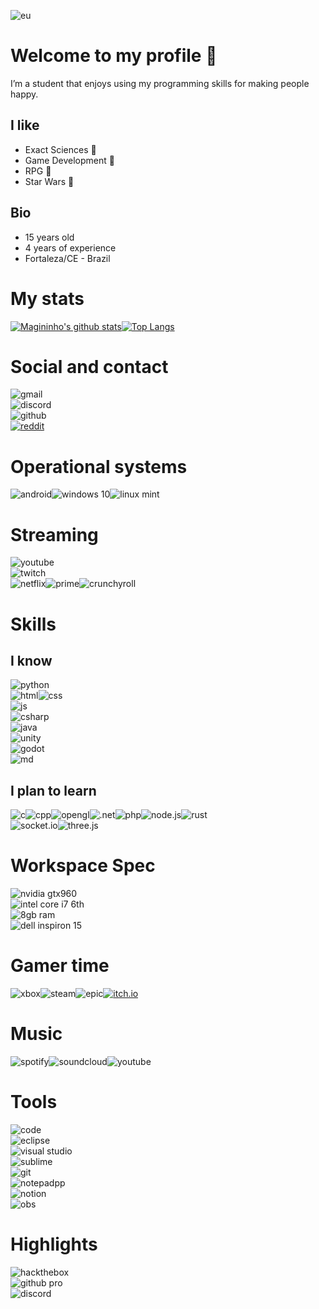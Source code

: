﻿

![eu](https://media.giphy.com/media/TU9tfjcS5VH7IaVKgB/giphy.gif)

# Welcome to my profile 👋

I’m a student that enjoys using my programming skills for making people happy.

## I like

*   Exact Sciences 📐
*   Game Development 👾
*   RPG 🎲
*   Star Wars 🌌

## Bio

*   15 years old
*   4 years of experience
*   Fortaleza/CE - Brazil

# My stats

[![Magininho's github stats](https://github-readme-stats.vercel.app/api?username=Magoninho&show_icons=true&theme=onedark&count_private=true)](https://github.com/anuraghazra/github-readme-stats)[![Top Langs](https://github-readme-stats.vercel.app/api/top-langs/?username=Magoninho&hide=TeX&langs_count=10&theme=onedark&layout=compact)](https://github.com/anuraghazra/github-readme-stats)

# Social and contact

![gmail](https://img.shields.io/badge/Gmail-magoninhogamer@gmail.com-D14836?style=for-the-badge&logo=gmail&logoColor=white)  
![discord](https://img.shields.io/badge/Discord-Lost%20Kin%237711-7289DA?style=for-the-badge&logo=discord&logoColor=white)  
![github](https://img.shields.io/badge/GitHub-Magoninho-100000?style=for-the-badge&logo=github&logoColor=white)  
[![reddit](https://img.shields.io/badge/Reddit-u/Mago_Malvado-FF4500?style=for-the-badge&logo=reddit&logoColor=white)](https://www.reddit.com/user/Mago_Malvado)

# Operational systems

![android](https://img.shields.io/badge/Android-3DDC84?style=for-the-badge&logo=android&logoColor=white)![windows 10](https://img.shields.io/badge/Windows%2010-0078D6?style=for-the-badge&logo=windows&logoColor=white)![linux mint](https://img.shields.io/badge/Linux_Mint-87CF3E?style=for-the-badge&logo=linux-mint&logoColor=white)

# Streaming

![youtube](https://img.shields.io/badge/YouTube-Magoninho%20Gamer-FF0000?style=for-the-badge&logo=youtube&logoColor=white)  
![twitch](https://img.shields.io/badge/Twitch-MagoninhoGamer-9146FF?style=for-the-badge&logo=twitch&logoColor=white)  
![netflix](https://img.shields.io/badge/Netflix-E50914?style=for-the-badge&logo=netflix&logoColor=white)![prime](https://img.shields.io/badge/Prime%20Video-00A8E1?style=for-the-badge&logo=prime&logoColor=white)![crunchyroll](https://img.shields.io/badge/Crunchyroll-F47521?style=for-the-badge&logo=crunchyroll&logoColor=white)

# Skills

## I know

![python](https://img.shields.io/badge/Python-3776AB?style=for-the-badge&logo=python&logoColor=white)  
![html](https://img.shields.io/badge/HTML5-E34F26?style=for-the-badge&logo=html5&logoColor=white)![css](https://img.shields.io/badge/CSS3-1572B6?style=for-the-badge&logo=css3&logoColor=white)  
![js](https://img.shields.io/badge/JavaScript-F7DF1E?style=for-the-badge&logo=javascript&logoColor=black)  
![csharp](https://img.shields.io/badge/C%23-73398D?style=for-the-badge&logo=c-sharp&logoColor=white)  
![java](https://img.shields.io/badge/Java-ED8B00?style=for-the-badge&logo=java&logoColor=white)  
![unity](https://img.shields.io/badge/Unity-100000?style=for-the-badge&logo=unity&logoColor=white)  
![godot](https://img.shields.io/badge/godot-478CBF?style=for-the-badge&logo=godot-engine&logoColor=white)  
![md](https://img.shields.io/badge/Markdown-000000?style=for-the-badge&logo=markdown&logoColor=white)

## I plan to learn

![c](https://img.shields.io/badge/C-A8B9CC?style=for-the-badge&logo=c&logoColor=white)![cpp](https://img.shields.io/badge/C++-00599C?style=for-the-badge&logo=c%2b%2b&logoColor=white)![opengl](https://img.shields.io/badge/Opengl-5586A4?style=for-the-badge&logo=opengl&logoColor=white)![.net](https://img.shields.io/badge/.NET-5C2D91?style=for-the-badge&logo=.net&logoColor=white)![php](https://img.shields.io/badge/PHP-777BB4?style=for-the-badge&logo=php&logoColor=white)![node.js](https://img.shields.io/badge/Node.js-43853D?style=for-the-badge&logo=node.js&logoColor=white)![rust](https://img.shields.io/badge/Rust-000000?style=for-the-badge&logo=rust&logoColor=white)  
![socket.io](https://img.shields.io/badge/socket.io-000000?style=for-the-badge&logo=socket.io&logoColor=white)![three.js](https://img.shields.io/badge/three.js-000000?style=for-the-badge&logo=three.js&logoColor=white)

# Workspace Spec

![nvidia gtx960](https://img.shields.io/badge/NVIDIA-GTX960-76B900?style=for-the-badge&logo=nvidia&logoColor=white)  
![intel core i7 6th](https://img.shields.io/badge/Intel-Core_i7_6th-0071C5?style=for-the-badge&logo=intel&logoColor=white)  
![8gb ram](https://img.shields.io/badge/8GB%20RAM-0078D6?style=for-the-badge)  
![dell inspiron 15](https://img.shields.io/badge/Dell%20Inspiron%2015-0078D6?style=for-the-badge&logo=dell&logoColor=white)

# Gamer time

![xbox](https://img.shields.io/badge/Xbox-107C10?style=for-the-badge&logo=xbox&logoColor=white)![steam](https://img.shields.io/badge/Steam-000000?style=for-the-badge&logo=steam&logoColor=white)![epic](https://img.shields.io/badge/Epic%20games-313131?style=for-the-badge&logo=epic-games&logoColor=white)[![itch.io](https://img.shields.io/badge/Itch.io-FA5C5C?style=for-the-badge&logo=itch.io&logoColor=white)](https://magoninho.itch.io/)

# Music

![spotify](https://img.shields.io/badge/Spotify-1ED760?&style=for-the-badge&logo=spotify&logoColor=white)![soundcloud](https://img.shields.io/badge/SoundCloud-FF3300?style=for-the-badge&logo=soundcloud&logoColor=white)![youtube](https://img.shields.io/badge/YouTube_Music-FF0000?style=for-the-badge&logo=youtube-music&logoColor=white)

# Tools

![code](https://img.shields.io/badge/visual%20studio%20code-blue?style=for-the-badge&logo=visual-studio-code&logoColor=white)  
![eclipse](https://img.shields.io/badge/eclipse-2C2255?style=for-the-badge&logo=eclipse-ide&logoColor=white)  
![visual studio](https://img.shields.io/badge/visual%20studio-5C2D91?style=for-the-badge&logo=visual-studio&logoColor=white)  
![sublime](https://img.shields.io/badge/Sublime%20Text-FF9800?style=for-the-badge&logo=sublime-text&logoColor=white)  
![git](https://img.shields.io/badge/Git-F05032?style=for-the-badge&logo=git&logoColor=white)  
![notepadpp](https://img.shields.io/badge/Notepad%2B%2B-90E59A?style=for-the-badge&logo=Notepad%2B%2B&logoColor=black)  
![notion](https://img.shields.io/badge/Notion-FFFFFF?style=for-the-badge&logo=notion&logoColor=black)  
![obs](https://img.shields.io/badge/Obs%20studio-000000?style=for-the-badge&logo=obs-studio&logoColor=white)

# Highlights

![hackthebox](https://img.shields.io/badge/Hack%20the%20box-9FEF00?style=for-the-badge&logo=hack-the-box&logoColor=black)  
![github pro](https://img.shields.io/badge/GitHub-Pro-5C2D91?style=for-the-badge&logo=github&logoColor=white)  
![discord](https://img.shields.io/badge/Discord-nitro-FF6800?style=for-the-badge&logo=discord&logoColor=white)
